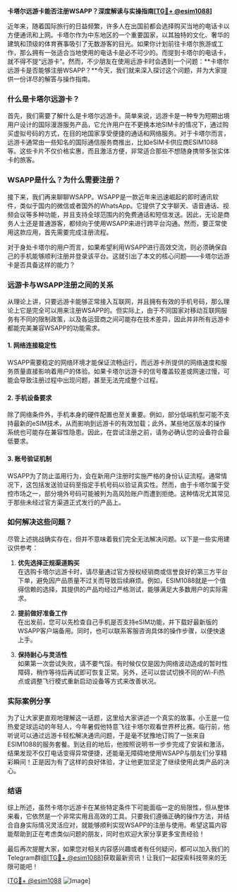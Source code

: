 **卡塔尔远游卡能否注册WSAPP？深度解读与实操指南[[TG💪+ @esim1088](https://t.me/s/esim1088)]**

近年来，随着国际旅行的日益频繁，许多人在出国前都会选择购买当地的电话卡以方便通讯和上网。卡塔尔作为中东地区的一个重要国家，以其独特的文化、奢华的建筑和顶级的体育赛事吸引了无数游客的目光。如果你计划前往卡塔尔旅游或工作，那么拥有一张适合当地使用的电话卡是必不可少的。而提到卡塔尔的电话卡，就不得不提“远游卡”。然而，不少朋友在使用远游卡时会遇到一个问题：**卡塔尔远游卡是否能够注册WSAPP？**今天，我们就来深入探讨这个问题，并为大家提供一份详尽的解答与操作指南。

### 什么是卡塔尔远游卡？

首先，我们需要了解什么是卡塔尔远游卡。简单来说，远游卡是一种专为短期出境用户设计的国际漫游服务产品，它允许用户在不更换本地SIM卡的情况下，通过购买虚拟号码的方式，在目的地国家享受便捷的通话和网络服务。对于卡塔尔而言，远游卡通常由一些知名的国际通信服务商推出，比如eSIM卡供应商ESIM1088等。这些卡片不仅价格实惠，而且激活方便，非常适合那些不想随身携带多张实体卡的旅客。

### WSAPP是什么？为什么需要注册？

接下来，我们再来聊聊WSAPP。WSAPP是一款近年来迅速崛起的即时通讯软件，类似于国内的微信或者国外的WhatsApp。它提供了文字聊天、语音通话、视频会议等多种功能，并且支持全球范围内的免费通话和短信发送。因此，无论是商务人士还是普通游客，都倾向于使用WSAPP来进行跨平台沟通。然而，要正常使用这款应用，首先需要完成注册流程。

对于身处卡塔尔的用户而言，如果希望利用WSAPP进行高效交流，则必须确保自己的手机能够顺利注册并登录该平台。这就引出了本文的核心问题——卡塔尔远游卡是否具备这样的能力？

### 远游卡与WSAPP注册之间的关系

从理论上讲，只要远游卡能够正常接入互联网，并且拥有有效的手机号码，那么理论上它是完全可以用来注册WSAPP的。但实际上，由于不同国家对移动互联网服务有不同的限制政策，以及各运营商之间可能存在技术差异，因此并非所有远游卡都能完美兼容WSAPP的功能需求。

#### 1. 网络连接稳定性
WSAPP需要稳定的网络环境才能保证流畅运行，而远游卡所提供的网络速度和服务质量直接影响着用户的体验。如果卡塔尔远游卡的信号覆盖较差或网速过慢，可能会导致注册过程中出现问题，甚至无法完成整个过程。

#### 2. 手机设备要求
除了网络条件外，手机本身的硬件配置也至关重要。例如，部分低端机型可能不支持最新的eSIM技术，从而影响到远游卡的有效加载；此外，某些地区版本的操作系统也可能存在兼容性隐患。因此，在尝试注册之前，请务必确认您的设备符合最低要求。

#### 3. 账号验证机制
WSAPP为了防止滥用行为，会在新用户注册时实施严格的身份认证流程。通常情况下，这包括发送验证码至指定手机号码以验证真实性。然而，由于卡塔尔属于受控市场之一，部分境外号码可能被列为高风险账户而遭到拒绝。这种情况尤其常见于那些未经过官方渠道正式发行的产品上。

### 如何解决这些问题？

尽管上述挑战确实存在，但并不意味着我们完全无法解决问题。以下是一些实用建议供参考：

1. **优先选择正规渠道购买**  
   在选购卡塔尔远游卡时，请尽量通过官方授权经销商或信誉良好的第三方平台下单，避免因产品质量不过关而导致后续麻烦。例如，ESIM1088就是一个值得信赖的选择，其提供的产品均经过严格测试，能够满足大多数用户的实际需求。

2. **提前做好准备工作**  
   在出发前，您可以先检查自己手机是否支持eSIM功能，并下载好最新版的WSAPP客户端备用。同时，也可以联系客服咨询具体的操作步骤，以便快速上手。

3. **保持耐心与灵活性**  
   如果第一次尝试失败，请不要气馁。有时候仅仅是因为网络波动造成的暂时性障碍，稍作等待后再试即可恢复正常。另外，还可以尝试切换不同的Wi-Fi热点或调整飞行模式重新启动设备等方式来改善状况。

### 实际案例分享

为了让大家更直观地理解这一话题，这里给大家讲述一个真实的故事。小王是一位热爱足球运动的年轻人，今年暑假他特意飞往卡塔尔观看世界杯比赛。临行前，他听说可以通过远游卡轻松解决通讯问题，于是毫不犹豫地订购了一张来自ESIM1088的服务套餐。到达目的地后，他按照说明书一步步完成了安装和激活，结果发现不仅打电话变得异常便捷，还能毫无障碍地使用WSAPP与朋友们分享精彩瞬间！正是因为有了这样的良好体验，才让他更加坚定了继续使用此类产品的决心。

### 结语

综上所述，虽然卡塔尔远游卡在某些特定条件下可能面临一定的局限性，但从整体来看，它依然是一个非常实用且高效的工具。只要我们遵循正确的操作方法，并结合自身实际情况灵活应对，就能够顺利实现WSAPP的注册与使用。希望这篇内容能帮助到正在考虑类似问题的朋友，同时也欢迎大家分享更多宝贵经验！

最后再次提醒大家，如果您对相关内容感兴趣或者有任何疑问，都可以加入我们的Telegram群组[[TG💪+ @esim1088](https://t.me/s/esim1088)]获取最新资讯！让我们一起探索科技带来的无限可能吧！

[[TG💪+ @esim1088](https://t.me/s/esim1088) ![Image](https://i.postimg.cc/4NQfJmqS/Snipaste-2025-05-13-00-14-12.png)]